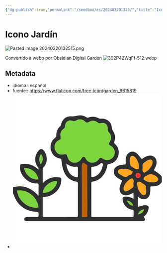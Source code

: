 ```yaml
---
{"dg-publish":true,"permalink":"/seedbox/es/202403201325/","title":"Icono Jardín","noteIcon":"1","created":"2024-03-20T13:25:10.031-06:00","updated":"2024-03-20T14:53:43.229-06:00"}
---
```


# Icono Jardín

![Pasted image 20240320132515.png](/img/user/files/Pasted%20image%2020240320132515.png)

Convertido a webp por Obsidian Digital Garden
![302P42WqFf-512.webp](/img/user/files/302P42WqFf-512.webp)

## Metadata
- idioma:: español
- fuente:: https://www.flaticon.com/free-icon/garden_8615819 <svg version="1.1" id="Layer_1" xmlns="http://www.w3.org/2000/svg" xmlns:xlink="http://www.w3.org/1999/xlink" x="0px" y="0px" width="100%" viewBox="0 0 512 512" enable-background="new 0 0 512 512" xml:space="preserve"><path fill="#ffffff" opacity="1.000000" stroke="none" d="M1.000000,322.000000 C1.000000,215.041321 1.000000,108.082626 1.000000,1.061972 C171.559433,1.061972 342.118896,1.061972 513.000000,1.061972 C513.000000,96.022400 513.000000,191.045166 512.662231,286.472656 C510.252319,284.123779 508.629028,280.807709 506.020630,278.726074 C499.234711,273.310516 492.016296,268.436829 484.547272,263.041260 C484.787079,262.631683 485.695618,261.082581 486.601624,259.532074 C491.114624,251.808807 494.579987,243.746490 493.943390,234.544662 C493.518494,228.402817 491.590332,222.840637 486.628906,218.761246 C477.773712,211.480331 467.929596,212.735870 458.426422,216.484955 C452.551392,218.802719 447.362335,222.859344 442.867859,225.537842 C437.354584,218.966583 432.524780,211.763367 426.296417,206.097626 C414.534546,195.398239 398.531982,199.082901 391.335724,213.328918 C387.315460,221.287643 387.257050,229.876038 388.356720,238.255035 C389.064148,243.645355 386.994232,243.635223 382.910065,244.156799 C375.578949,245.093033 367.831238,245.757446 361.212646,248.690521 C345.000336,255.875183 341.594971,274.864227 357.284729,287.943329 C362.887726,292.614044 369.836121,295.670776 375.661163,299.159271 C372.894897,306.636597 369.215942,314.012085 367.500427,321.819000 C364.913788,333.589905 369.671631,347.692993 385.819946,349.527344 C393.533081,350.403534 400.207855,348.015564 406.804840,344.717194 C409.251068,343.494110 411.637817,342.151978 414.669067,340.534790 C414.669067,347.811462 414.669067,354.184540 414.669067,361.180725 C412.405182,360.110931 410.651581,359.275482 408.892303,358.452118 C401.674713,355.074188 394.131683,353.405548 386.128387,354.030640 C380.195587,354.494049 376.732941,357.572235 377.107574,362.521698 C378.510620,381.057678 391.788910,396.324310 410.841431,398.901062 C414.143860,399.347717 415.082153,400.696655 415.017303,403.676300 C414.919373,408.173279 415.015656,412.674164 414.999756,417.173309 C414.975739,423.971649 414.964874,423.997406 407.945831,423.998749 C364.286774,424.007080 320.627686,424.007355 276.968628,423.998352 C270.032684,423.996918 270.004028,423.969025 270.001984,417.087372 C269.991394,381.593567 269.994293,346.099731 269.998566,310.605927 C269.999420,303.390228 270.014435,303.405792 277.077393,302.043213 C288.168915,299.903473 297.761902,294.927307 305.672607,286.815643 C316.137146,276.085266 321.824738,262.827545 324.550812,248.445206 C325.485535,243.513855 327.922119,242.631393 331.642151,242.135559 C350.783447,239.584320 362.966553,222.832977 363.967102,205.251282 C364.668671,192.923935 360.774658,182.352859 351.476593,173.950668 C349.381744,172.057648 347.426575,170.238510 348.629761,166.696411 C353.495300,152.372223 351.803070,138.969955 342.848602,126.486168 C341.165558,124.139755 340.098755,120.760612 340.128448,117.872246 C340.321960,99.060394 322.078979,85.526192 303.902100,87.111450 C301.424042,87.327568 298.517670,87.126831 296.380951,86.018066 C284.333618,79.766548 272.143585,78.767883 259.365143,83.575020 C257.712769,84.196625 254.968781,83.579887 253.413239,82.527512 C242.696808,75.277451 230.931519,74.284241 218.958405,77.385323 C213.171143,78.884247 207.880692,79.721466 201.781082,79.265541 C183.626450,77.908577 170.518860,88.552887 166.257172,106.686546 C165.854294,108.400841 165.534775,110.591965 164.354797,111.594757 C153.978485,120.412941 149.571030,131.599060 149.831573,145.067886 C149.873688,147.245453 148.081604,149.780045 146.502274,151.597778 C143.579437,154.961868 139.690353,157.551849 137.071869,161.104172 C121.794876,181.829407 131.214783,217.985641 161.873032,223.644669 C165.417847,224.298981 166.728088,225.325974 167.206345,229.120239 C168.387833,238.493393 169.792923,247.911819 172.126114,257.052185 C178.408890,281.665192 192.782791,298.485962 218.987427,302.679779 C223.176025,303.350159 224.069153,305.009735 224.059158,308.787750 C223.962601,345.281158 223.946808,381.775055 224.073105,418.268280 C224.088013,422.576447 222.764297,424.165344 218.348633,424.078918 C206.521927,423.847443 194.687653,424.003540 182.856384,424.003418 C158.194016,424.003204 133.531631,423.987976 108.869301,424.017059 C105.661690,424.020844 102.932518,424.041199 102.961319,419.486542 C103.087784,399.490906 103.046150,379.493927 102.984558,359.497681 C102.974907,356.363098 104.142281,355.062775 107.372192,354.959381 C117.685104,354.629272 127.467430,352.030731 136.364105,346.779144 C155.675522,335.379974 166.345306,318.681274 167.014481,295.956146 C167.137650,291.773773 165.312805,289.056427 161.342133,288.481598 C156.108093,287.723907 150.749954,286.977325 145.508255,287.288452 C133.261276,288.015289 122.267281,292.646606 112.361046,299.772766 C109.375786,301.920258 106.747490,304.563965 103.558746,307.323914 C103.278870,305.914978 103.046219,305.287231 103.045227,304.659119 C103.021393,289.661957 102.894135,274.662506 103.162346,259.670166 C103.200935,257.513458 104.759056,255.024368 106.303223,253.309906 C121.453064,236.489380 120.494972,210.268143 104.419876,193.991135 C100.518402,190.040649 95.670296,190.152573 91.590462,193.917770 C75.558769,208.713089 71.934723,235.531891 86.863251,253.559280 C88.469330,255.498703 88.620659,258.642853 89.446808,261.228149 C85.992889,259.719238 83.721718,257.900482 81.514862,256.006805 C67.314835,243.821945 50.563187,240.575760 32.510185,242.181519 C28.667727,242.523300 25.384033,244.213120 25.067743,248.798203 C23.842175,266.564667 31.301325,281.221527 43.552967,292.831635 C54.571533,303.273254 68.304390,309.549622 84.185707,308.972076 C87.972610,308.834351 89.078934,310.537506 89.039200,314.068268 C88.915459,325.064911 89.009773,336.063934 88.987991,347.061951 C88.985222,348.459534 88.795143,349.856689 88.675026,351.481567 C64.728622,324.899170 36.686020,312.032440 1.000000,322.000000 z"/><path fill="#ffffff" opacity="1.000000" stroke="none" d="M513.000000,304.000000 C513.000000,373.632446 513.000000,443.264893 513.000000,512.948669 C342.451385,512.948669 171.902725,512.948669 1.000000,512.948669 C1.000000,456.646271 1.000000,400.291779 1.343840,343.566986 C2.509099,345.142273 3.469696,347.041962 4.129663,349.040894 C8.905989,363.507446 16.619326,375.903534 28.312611,385.962189 C42.771915,398.400146 59.520290,404.612854 78.282684,405.935120 C89.097672,406.697296 88.849785,406.582031 89.113472,417.650665 C89.236855,422.830048 87.390594,424.215240 82.465965,424.098145 C70.478821,423.813110 58.472485,423.805939 46.492489,424.222229 C44.258335,424.299866 41.043392,426.429382 40.216843,428.416901 C39.351013,430.499023 39.935001,434.542847 41.489426,435.924194 C43.376770,437.601440 46.942135,437.918152 49.782124,437.920044 C181.218704,438.007324 312.655334,437.995941 444.091949,437.995178 C445.091431,437.995178 446.093353,437.936615 447.089966,437.987488 C451.052887,438.189850 453.986877,435.955627 454.333313,432.545746 C454.573547,430.181366 452.269531,427.521454 450.970459,425.063232 C450.638397,424.434937 449.806152,424.070984 449.093140,423.496490 C449.752686,422.792908 450.132568,422.213226 450.661133,421.849670 C460.714203,414.934448 464.990753,404.784607 466.765686,393.217865 C467.377380,389.231628 465.943420,385.969116 462.169769,384.851013 C458.619843,383.799225 454.556671,382.963776 451.034760,383.650696 C443.819153,385.057922 436.814880,387.548889 429.566528,389.638916 C429.566528,378.090485 429.566528,366.198059 429.566528,353.948151 C432.754974,356.041199 435.272522,357.964813 438.024780,359.454987 C452.193481,367.126648 466.368195,361.806458 470.778412,346.315063 C472.679382,339.637695 472.564301,332.222504 472.381317,325.168030 C472.237396,319.618317 472.003510,319.103851 477.642242,319.003784 C478.807983,318.983093 479.974640,319.013123 481.140472,318.994415 C493.100677,318.802460 503.862946,316.023071 511.006805,305.289795 C511.409088,304.685425 512.323792,304.422058 513.000000,304.000000 z"/><path fill="#2F2F30" opacity="1.000000" stroke="none" d="M513.000000,303.532379 C512.323792,304.422058 511.409088,304.685425 511.006805,305.289795 C503.862946,316.023071 493.100677,318.802460 481.140472,318.994415 C479.974640,319.013123 478.807983,318.983093 477.642242,319.003784 C472.003510,319.103851 472.237396,319.618317 472.381317,325.168030 C472.564301,332.222504 472.679382,339.637695 470.778412,346.315063 C466.368195,361.806458 452.193481,367.126648 438.024780,359.454987 C435.272522,357.964813 432.754974,356.041199 429.566528,353.948151 C429.566528,366.198059 429.566528,378.090485 429.566528,389.638916 C436.814880,387.548889 443.819153,385.057922 451.034760,383.650696 C454.556671,382.963776 458.619843,383.799225 462.169769,384.851013 C465.943420,385.969116 467.377380,389.231628 466.765686,393.217865 C464.990753,404.784607 460.714203,414.934448 450.661133,421.849670 C450.132568,422.213226 449.752686,422.792908 449.093140,423.496490 C449.806152,424.070984 450.638397,424.434937 450.970459,425.063232 C452.269531,427.521454 454.573547,430.181366 454.333313,432.545746 C453.986877,435.955627 451.052887,438.189850 447.089966,437.987488 C446.093353,437.936615 445.091431,437.995178 444.091949,437.995178 C312.655334,437.995941 181.218704,438.007324 49.782124,437.920044 C46.942135,437.918152 43.376770,437.601440 41.489426,435.924194 C39.935001,434.542847 39.351013,430.499023 40.216843,428.416901 C41.043392,426.429382 44.258335,424.299866 46.492489,424.222229 C58.472485,423.805939 70.478821,423.813110 82.465965,424.098145 C87.390594,424.215240 89.236855,422.830048 89.113472,417.650665 C88.849785,406.582031 89.097672,406.697296 78.282684,405.935120 C59.520290,404.612854 42.771915,398.400146 28.312611,385.962189 C16.619326,375.903534 8.905989,363.507446 4.129663,349.040894 C3.469696,347.041962 2.509099,345.142273 1.343840,343.098328 C1.000000,336.312347 1.000000,329.624725 1.000000,322.468536 C36.686020,312.032440 64.728622,324.899170 88.675026,351.481567 C88.795143,349.856689 88.985222,348.459534 88.987991,347.061951 C89.009773,336.063934 88.915459,325.064911 89.039200,314.068268 C89.078934,310.537506 87.972610,308.834351 84.185707,308.972076 C68.304390,309.549622 54.571533,303.273254 43.552967,292.831635 C31.301325,281.221527 23.842175,266.564667 25.067743,248.798203 C25.384033,244.213120 28.667727,242.523300 32.510185,242.181519 C50.563187,240.575760 67.314835,243.821945 81.514862,256.006805 C83.721718,257.900482 85.992889,259.719238 89.446808,261.228149 C88.620659,258.642853 88.469330,255.498703 86.863251,253.559280 C71.934723,235.531891 75.558769,208.713089 91.590462,193.917770 C95.670296,190.152573 100.518402,190.040649 104.419876,193.991135 C120.494972,210.268143 121.453064,236.489380 106.303223,253.309906 C104.759056,255.024368 103.200935,257.513458 103.162346,259.670166 C102.894135,274.662506 103.021393,289.661957 103.045227,304.659119 C103.046219,305.287231 103.278870,305.914978 103.558746,307.323914 C106.747490,304.563965 109.375786,301.920258 112.361046,299.772766 C122.267281,292.646606 133.261276,288.015289 145.508255,287.288452 C150.749954,286.977325 156.108093,287.723907 161.342133,288.481598 C165.312805,289.056427 167.137650,291.773773 167.014481,295.956146 C166.345306,318.681274 155.675522,335.379974 136.364105,346.779144 C127.467430,352.030731 117.685104,354.629272 107.372192,354.959381 C104.142281,355.062775 102.974907,356.363098 102.984558,359.497681 C103.046150,379.493927 103.087784,399.490906 102.961319,419.486542 C102.932518,424.041199 105.661690,424.020844 108.869301,424.017059 C133.531631,423.987976 158.194016,424.003204 182.856384,424.003418 C194.687653,424.003540 206.521927,423.847443 218.348633,424.078918 C222.764297,424.165344 224.088013,422.576447 224.073105,418.268280 C223.946808,381.775055 223.962601,345.281158 224.059158,308.787750 C224.069153,305.009735 223.176025,303.350159 218.987427,302.679779 C192.782791,298.485962 178.408890,281.665192 172.126114,257.052185 C169.792923,247.911819 168.387833,238.493393 167.206345,229.120239 C166.728088,225.325974 165.417847,224.298981 161.873032,223.644669 C131.214783,217.985641 121.794876,181.829407 137.071869,161.104172 C139.690353,157.551849 143.579437,154.961868 146.502274,151.597778 C148.081604,149.780045 149.873688,147.245453 149.831573,145.067886 C149.571030,131.599060 153.978485,120.412941 164.354797,111.594757 C165.534775,110.591965 165.854294,108.400841 166.257172,106.686546 C170.518860,88.552887 183.626450,77.908577 201.781082,79.265541 C207.880692,79.721466 213.171143,78.884247 218.958405,77.385323 C230.931519,74.284241 242.696808,75.277451 253.413239,82.527512 C254.968781,83.579887 257.712769,84.196625 259.365143,83.575020 C272.143585,78.767883 284.333618,79.766548 296.380951,86.018066 C298.517670,87.126831 301.424042,87.327568 303.902100,87.111450 C322.078979,85.526192 340.321960,99.060394 340.128448,117.872246 C340.098755,120.760612 341.165558,124.139755 342.848602,126.486168 C351.803070,138.969955 353.495300,152.372223 348.629761,166.696411 C347.426575,170.238510 349.381744,172.057648 351.476593,173.950668 C360.774658,182.352859 364.668671,192.923935 363.967102,205.251282 C362.966553,222.832977 350.783447,239.584320 331.642151,242.135559 C327.922119,242.631393 325.485535,243.513855 324.550812,248.445206 C321.824738,262.827545 316.137146,276.085266 305.672607,286.815643 C297.761902,294.927307 288.168915,299.903473 277.077393,302.043213 C270.014435,303.405792 269.999420,303.390228 269.998566,310.605927 C269.994293,346.099731 269.991394,381.593567 270.001984,417.087372 C270.004028,423.969025 270.032684,423.996918 276.968628,423.998352 C320.627686,424.007355 364.286774,424.007080 407.945831,423.998749 C414.964874,423.997406 414.975739,423.971649 414.999756,417.173309 C415.015656,412.674164 414.919373,408.173279 415.017303,403.676300 C415.082153,400.696655 414.143860,399.347717 410.841431,398.901062 C391.788910,396.324310 378.510620,381.057678 377.107574,362.521698 C376.732941,357.572235 380.195587,354.494049 386.128387,354.030640 C394.131683,353.405548 401.674713,355.074188 408.892303,358.452118 C410.651581,359.275482 412.405182,360.110931 414.669067,361.180725 C414.669067,354.184540 414.669067,347.811462 414.669067,340.534790 C411.637817,342.151978 409.251068,343.494110 406.804840,344.717194 C400.207855,348.015564 393.533081,350.403534 385.819946,349.527344 C369.671631,347.692993 364.913788,333.589905 367.500427,321.819000 C369.215942,314.012085 372.894897,306.636597 375.661163,299.159271 C369.836121,295.670776 362.887726,292.614044 357.284729,287.943329 C341.594971,274.864227 345.000336,255.875183 361.212646,248.690521 C367.831238,245.757446 375.578949,245.093033 382.910065,244.156799 C386.994232,243.635223 389.064148,243.645355 388.356720,238.255035 C387.257050,229.876038 387.315460,221.287643 391.335724,213.328918 C398.531982,199.082901 414.534546,195.398239 426.296417,206.097626 C432.524780,211.763367 437.354584,218.966583 442.867859,225.537842 C447.362335,222.859344 452.551392,218.802719 458.426422,216.484955 C467.929596,212.735870 477.773712,211.480331 486.628906,218.761246 C491.590332,222.840637 493.518494,228.402817 493.943390,234.544662 C494.579987,243.746490 491.114624,251.808807 486.601624,259.532074 C485.695618,261.082581 484.787079,262.631683 484.547272,263.041260 C492.016296,268.436829 499.234711,273.310516 506.020630,278.726074 C508.629028,280.807709 510.252319,284.123779 512.662231,286.938690 C513.000000,292.354919 513.000000,297.709869 513.000000,303.532379 M280.924286,236.757050 C287.132904,234.694397 292.104919,231.061203 295.764832,225.554123 C299.452484,220.005371 302.589813,219.567413 308.161346,223.493835 C321.089111,232.604446 338.050537,229.596054 346.201721,216.746704 C354.411194,203.805511 349.791077,187.283310 335.808380,179.578690 C329.116150,175.891205 328.485138,173.338943 332.687347,166.954254 C339.776917,156.182571 338.830017,142.489304 329.747467,133.530029 C326.321564,130.150620 325.631195,126.691246 326.072601,122.337631 C327.544861,107.817276 315.859406,97.939392 302.084564,102.234398 C298.300903,103.414131 295.263184,102.965256 292.314606,100.629738 C282.435852,92.804993 272.071991,91.971603 261.328827,98.660973 C256.505493,101.664284 252.834671,101.195686 248.628799,96.993294 C240.389053,88.760376 227.465103,87.174095 217.784775,93.237144 C213.267242,96.066597 209.479095,96.128479 204.711014,94.433678 C192.254822,90.006165 180.220016,98.354836 180.195175,111.550850 C180.186172,116.327782 178.450531,119.066032 174.692184,121.744720 C165.870712,128.032043 162.650681,137.058105 164.264359,147.595505 C165.725510,157.136810 165.969116,157.099487 157.201370,161.613251 C147.087112,166.820206 141.841965,178.207077 144.387985,189.430237 C147.169922,201.693329 156.321884,209.823029 168.022415,210.039093 C171.808533,210.109024 175.610107,209.371277 179.403839,208.995193 C183.972153,208.542374 186.155624,210.353058 187.323730,215.091965 C188.519791,219.944275 190.392075,225.196671 193.573547,228.891983 C205.563431,242.818298 226.761734,240.110077 236.073425,223.976212 C237.803406,220.978745 239.256393,217.622879 243.682861,217.789795 C247.757797,217.943451 249.228119,220.901886 250.802353,223.899536 C256.694641,235.119522 266.975189,239.673752 280.924286,236.757050 M255.996536,406.498352 C255.996353,355.034424 256.008942,303.570496 255.944550,252.106659 C255.942215,250.245377 255.808533,247.690582 254.658707,246.653732 C251.130249,243.472000 247.076935,240.872360 243.210938,238.034149 C238.946503,240.362656 237.493500,243.748383 237.510361,248.656265 C237.676834,297.121735 237.610352,345.587982 237.611221,394.054016 C237.611374,402.548035 237.718552,411.043823 237.571609,419.535248 C237.513016,422.921204 238.621994,424.444794 242.161835,424.187866 C245.143921,423.971466 248.169128,423.959412 251.148453,424.195343 C254.741089,424.479858 256.359894,423.371521 256.061401,419.483856 C255.756332,415.510132 255.995575,411.494659 255.996536,406.498352 M71.467247,354.046265 C56.037247,338.255676 37.506618,330.965668 15.316539,333.087830 C18.925600,371.743805 58.338779,396.665283 88.335678,391.027893 C87.116829,376.947784 81.022873,365.107300 71.467247,354.046265 M270.447723,286.608398 C272.266266,286.787262 274.225311,287.498688 275.881317,287.061676 C290.504791,283.202728 300.000824,273.545380 305.445465,259.784973 C307.384521,254.884323 308.753235,249.698578 309.744049,244.520828 C310.017273,243.093109 308.295624,240.862915 306.905701,239.696091 C306.077240,239.000610 303.523315,239.050446 302.750336,239.800781 C294.715454,247.600677 284.897278,251.064178 274.027496,251.946518 C271.000702,252.192215 269.965302,253.480255 269.997864,256.323517 C270.110443,266.147644 270.133972,275.972839 270.447723,286.608398 M219.657288,251.284515 C206.341034,253.762207 195.125534,248.653564 183.978745,241.413712 C185.249191,248.453613 186.756912,255.216431 189.134018,261.658447 C194.204391,275.399261 203.871323,284.289124 218.345856,287.597046 C221.529373,288.324554 224.030273,288.141815 223.999802,283.842590 C223.931366,274.184845 224.100784,264.522583 223.818939,254.872513 C223.782059,253.609238 221.663330,252.406784 219.657288,251.284515 M139.030334,327.541138 C146.166977,320.492096 150.952530,312.219788 152.554092,302.231323 C133.596649,296.083099 102.954971,320.596802 104.122185,340.953552 C117.380531,341.364197 128.769348,336.929108 139.030334,327.541138 M48.092178,256.086304 C45.183792,256.086304 42.275402,256.086304 39.294704,256.086304 C43.154808,279.804016 67.161606,298.657837 88.179237,294.529755 C87.858604,292.813904 87.730537,291.024414 87.184090,289.373383 C81.022903,270.757935 67.929756,260.089264 48.092178,256.086304 M425.055817,225.493530 C422.947266,222.936203 421.120392,220.063431 418.676758,217.881378 C411.660583,211.616302 405.145813,213.522110 402.788666,222.717270 C400.625000,231.157516 401.802765,239.564590 404.922577,247.643677 C405.327637,248.692566 406.629547,249.498245 407.670715,250.180588 C412.244202,253.177841 416.659790,256.545746 421.568878,258.849854 C424.285583,260.124969 427.955444,260.083466 430.999023,259.538025 C431.986572,259.361053 432.840637,255.718964 432.915283,253.631760 C433.269470,243.728760 430.346985,234.632401 425.055817,225.493530 M387.699158,258.793365 C381.335754,259.207611 374.714661,258.657379 368.671997,260.271942 C360.494385,262.457001 358.739044,269.869568 365.131042,275.348389 C370.134766,279.637329 376.508453,282.408142 382.469299,285.472504 C386.517487,287.553558 390.526825,287.486481 394.352722,284.095886 C396.517395,282.177490 399.386047,280.548981 402.185303,279.952606 C408.652710,278.574738 410.184052,273.665741 411.871277,268.466858 C404.835693,263.113647 397.110992,260.024017 387.699158,258.793365 M464.149811,280.730804 C458.186066,284.222473 449.455780,284.625763 449.433441,294.692780 C454.859314,300.002838 466.760803,304.699493 476.225983,305.004578 C482.550018,305.208405 488.896820,305.507935 494.620850,302.020325 C499.042328,299.326263 500.578400,295.193237 498.239807,291.033752 C494.012634,283.515228 486.449677,280.832275 478.928528,277.935669 C473.509033,275.848480 469.016479,276.726196 464.149811,280.730804 M414.732117,304.177032 C416.983765,298.395813 412.783508,295.094788 410.067627,291.230225 C397.716431,295.660004 385.668915,307.832916 381.805145,319.817383 C381.104858,321.989471 380.645081,324.349121 380.654510,326.619781 C380.685303,334.025208 385.668793,338.078217 392.483185,335.184540 C398.745148,332.525421 404.425659,328.360352 410.075134,324.444336 C413.739014,321.904694 416.039520,318.594177 414.234863,313.404205 C413.378448,310.941254 414.338287,307.846771 414.732117,304.177032 M460.987274,266.515381 C462.771149,265.021667 464.712585,263.678741 466.311493,262.007996 C473.052734,254.963974 479.005829,247.337875 479.927582,237.205307 C480.626862,229.518814 476.209259,225.876846 468.843475,228.006882 C464.930054,229.138565 461.037201,230.898178 457.638885,233.138550 C450.480347,237.857834 443.732208,243.065353 446.259491,253.437698 C446.673431,255.136597 446.496185,257.199036 445.938019,258.875702 C443.951385,264.843445 447.762268,268.255402 451.252960,272.348206 C454.450836,270.472260 457.438232,268.719788 460.987274,266.515381 M456.823608,317.934296 C455.173737,316.076721 453.756470,313.912994 451.815704,312.438263 C449.334503,310.552826 445.952484,309.701080 443.808502,307.554932 C439.236969,302.978851 434.284515,302.281311 428.201477,304.759308 C426.425598,320.491333 431.211914,334.307373 442.660461,345.480499 C449.273773,351.934692 456.547394,349.811310 457.814606,340.773407 C458.819641,333.605408 457.356201,326.091278 456.823608,317.934296 M92.132362,233.096207 C93.401527,236.287766 94.670685,239.479324 96.008652,242.843903 C104.884270,235.790329 105.184456,215.201385 97.417091,208.922455 C91.908447,215.899536 90.563316,223.745880 92.132362,233.096207 M421.916565,281.542847 C422.590881,287.577454 425.446014,290.473969 430.497498,290.248199 C435.077423,290.043488 438.708344,286.567078 438.987335,282.119598 C439.266663,277.666321 435.578064,273.482758 430.962585,273.018036 C426.161682,272.534668 423.125916,275.127686 421.916565,281.542847 M434.579742,406.127014 C433.010559,408.797211 431.441376,411.467438 429.505188,414.762177 C440.742249,413.412079 449.145996,406.491608 450.606384,397.945801 C444.159485,398.151947 439.354187,401.334259 434.579742,406.127014 M401.810913,370.559601 C399.024994,369.648132 396.239075,368.736633 392.791534,367.608673 C395.914917,378.114410 405.282410,385.305603 413.650909,384.445587 C411.765778,378.358093 407.716309,374.150513 401.810913,370.559601 z"/><path fill="#7DD63E" opacity="1.000000" stroke="none" d="M280.525787,236.846542 C266.975189,239.673752 256.694641,235.119522 250.802353,223.899536 C249.228119,220.901886 247.757797,217.943451 243.682861,217.789795 C239.256393,217.622879 237.803406,220.978745 236.073425,223.976212 C226.761734,240.110077 205.563431,242.818298 193.573547,228.891983 C190.392075,225.196671 188.519791,219.944275 187.323730,215.091965 C186.155624,210.353058 183.972153,208.542374 179.403839,208.995193 C175.610107,209.371277 171.808533,210.109024 168.022415,210.039093 C156.321884,209.823029 147.169922,201.693329 144.387985,189.430237 C141.841965,178.207077 147.087112,166.820206 157.201370,161.613251 C165.969116,157.099487 165.725510,157.136810 164.264359,147.595505 C162.650681,137.058105 165.870712,128.032043 174.692184,121.744720 C178.450531,119.066032 180.186172,116.327782 180.195175,111.550850 C180.220016,98.354836 192.254822,90.006165 204.711014,94.433678 C209.479095,96.128479 213.267242,96.066597 217.784775,93.237144 C227.465103,87.174095 240.389053,88.760376 248.628799,96.993294 C252.834671,101.195686 256.505493,101.664284 261.328827,98.660973 C272.071991,91.971603 282.435852,92.804993 292.314606,100.629738 C295.263184,102.965256 298.300903,103.414131 302.084564,102.234398 C315.859406,97.939392 327.544861,107.817276 326.072601,122.337631 C325.631195,126.691246 326.321564,130.150620 329.747467,133.530029 C338.830017,142.489304 339.776917,156.182571 332.687347,166.954254 C328.485138,173.338943 329.116150,175.891205 335.808380,179.578690 C349.791077,187.283310 354.411194,203.805511 346.201721,216.746704 C338.050537,229.596054 321.089111,232.604446 308.161346,223.493835 C302.589813,219.567413 299.452484,220.005371 295.764832,225.554123 C292.104919,231.061203 287.132904,234.694397 280.525787,236.846542 z"/><path fill="#C06000" opacity="1.000000" stroke="none" d="M255.996536,406.997925 C255.995575,411.494659 255.756332,415.510132 256.061401,419.483856 C256.359894,423.371521 254.741089,424.479858 251.148453,424.195343 C248.169128,423.959412 245.143921,423.971466 242.161835,424.187866 C238.621994,424.444794 237.513016,422.921204 237.571609,419.535248 C237.718552,411.043823 237.611374,402.548035 237.611221,394.054016 C237.610352,345.587982 237.676834,297.121735 237.510361,248.656265 C237.493500,243.748383 238.946503,240.362656 243.210938,238.034149 C247.076935,240.872360 251.130249,243.472000 254.658707,246.653732 C255.808533,247.690582 255.942215,250.245377 255.944550,252.106659 C256.008942,303.570496 255.996353,355.034424 255.996536,406.997925 z"/><path fill="#7CD53E" opacity="1.000000" stroke="none" d="M71.710464,354.303406 C81.022873,365.107300 87.116829,376.947784 88.335678,391.027893 C58.338779,396.665283 18.925600,371.743805 15.316539,333.087830 C37.506618,330.965668 56.037247,338.255676 71.710464,354.303406 z"/><path fill="#ffffff" opacity="1.000000" stroke="none" d="M270.319580,286.203003 C270.133972,275.972839 270.110443,266.147644 269.997864,256.323517 C269.965302,253.480255 271.000702,252.192215 274.027496,251.946518 C284.897278,251.064178 294.715454,247.600677 302.750336,239.800781 C303.523315,239.050446 306.077240,239.000610 306.905701,239.696091 C308.295624,240.862915 310.017273,243.093109 309.744049,244.520828 C308.753235,249.698578 307.384521,254.884323 305.445465,259.784973 C300.000824,273.545380 290.504791,283.202728 275.881317,287.061676 C274.225311,287.498688 272.266266,286.787262 270.319580,286.203003 z"/><path fill="#ffffff" opacity="1.000000" stroke="none" d="M220.083069,251.230347 C221.663330,252.406784 223.782059,253.609238 223.818939,254.872513 C224.100784,264.522583 223.931366,274.184845 223.999802,283.842590 C224.030273,288.141815 221.529373,288.324554 218.345856,287.597046 C203.871323,284.289124 194.204391,275.399261 189.134018,261.658447 C186.756912,255.216431 185.249191,248.453613 183.978745,241.413712 C195.125534,248.653564 206.341034,253.762207 220.083069,251.230347 z"/><path fill="#7CD43E" opacity="1.000000" stroke="none" d="M138.777695,327.789154 C128.769348,336.929108 117.380531,341.364197 104.122185,340.953552 C102.954971,320.596802 133.596649,296.083099 152.554092,302.231323 C150.952530,312.219788 146.166977,320.492096 138.777695,327.789154 z"/><path fill="#7CD43E" opacity="1.000000" stroke="none" d="M48.526398,256.151062 C67.929756,260.089264 81.022903,270.757935 87.184090,289.373383 C87.730537,291.024414 87.858604,292.813904 88.179237,294.529755 C67.161606,298.657837 43.154808,279.804016 39.294704,256.086304 C42.275402,256.086304 45.183792,256.086304 48.526398,256.151062 z"/><path fill="#FDA621" opacity="1.000000" stroke="none" d="M425.261230,225.798615 C430.346985,234.632401 433.269470,243.728760 432.915283,253.631760 C432.840637,255.718964 431.986572,259.361053 430.999023,259.538025 C427.955444,260.083466 424.285583,260.124969 421.568878,258.849854 C416.659790,256.545746 412.244202,253.177841 407.670715,250.180588 C406.629547,249.498245 405.327637,248.692566 404.922577,247.643677 C401.802765,239.564590 400.625000,231.157516 402.788666,222.717270 C405.145813,213.522110 411.660583,211.616302 418.676758,217.881378 C421.120392,220.063431 422.947266,222.936203 425.261230,225.798615 z"/><path fill="#FDA621" opacity="1.000000" stroke="none" d="M388.132965,258.855225 C397.110992,260.024017 404.835693,263.113647 411.871277,268.466858 C410.184052,273.665741 408.652710,278.574738 402.185303,279.952606 C399.386047,280.548981 396.517395,282.177490 394.352722,284.095886 C390.526825,287.486481 386.517487,287.553558 382.469299,285.472504 C376.508453,282.408142 370.134766,279.637329 365.131042,275.348389 C358.739044,269.869568 360.494385,262.457001 368.671997,260.271942 C374.714661,258.657379 381.335754,259.207611 388.132965,258.855225 z"/><path fill="#FDA621" opacity="1.000000" stroke="none" d="M464.459808,280.528320 C469.016479,276.726196 473.509033,275.848480 478.928528,277.935669 C486.449677,280.832275 494.012634,283.515228 498.239807,291.033752 C500.578400,295.193237 499.042328,299.326263 494.620850,302.020325 C488.896820,305.507935 482.550018,305.208405 476.225983,305.004578 C466.760803,304.699493 454.859314,300.002838 449.433441,294.692780 C449.455780,284.625763 458.186066,284.222473 464.459808,280.528320 z"/><path fill="#FDA621" opacity="1.000000" stroke="none" d="M414.603699,304.607727 C414.338287,307.846771 413.378448,310.941254 414.234863,313.404205 C416.039520,318.594177 413.739014,321.904694 410.075134,324.444336 C404.425659,328.360352 398.745148,332.525421 392.483185,335.184540 C385.668793,338.078217 380.685303,334.025208 380.654510,326.619781 C380.645081,324.349121 381.104858,321.989471 381.805145,319.817383 C385.668915,307.832916 397.716431,295.660004 410.067627,291.230225 C412.783508,295.094788 416.983765,298.395813 414.603699,304.607727 z"/><path fill="#FCA521" opacity="1.000000" stroke="none" d="M460.706482,266.741333 C457.438232,268.719788 454.450836,270.472260 451.252960,272.348206 C447.762268,268.255402 443.951385,264.843445 445.938019,258.875702 C446.496185,257.199036 446.673431,255.136597 446.259491,253.437698 C443.732208,243.065353 450.480347,237.857834 457.638885,233.138550 C461.037201,230.898178 464.930054,229.138565 468.843475,228.006882 C476.209259,225.876846 480.626862,229.518814 479.927582,237.205307 C479.005829,247.337875 473.052734,254.963974 466.311493,262.007996 C464.712585,263.678741 462.771149,265.021667 460.706482,266.741333 z"/><path fill="#FDA621" opacity="1.000000" stroke="none" d="M456.906189,318.332581 C457.356201,326.091278 458.819641,333.605408 457.814606,340.773407 C456.547394,349.811310 449.273773,351.934692 442.660461,345.480499 C431.211914,334.307373 426.425598,320.491333 428.201477,304.759308 C434.284515,302.281311 439.236969,302.978851 443.808502,307.554932 C445.952484,309.701080 449.334503,310.552826 451.815704,312.438263 C453.756470,313.912994 455.173737,316.076721 456.906189,318.332581 z"/><path fill="#7BD23E" opacity="1.000000" stroke="none" d="M92.075508,232.686981 C90.563316,223.745880 91.908447,215.899536 97.417091,208.922455 C105.184456,215.201385 104.884270,235.790329 96.008652,242.843903 C94.670685,239.479324 93.401527,236.287766 92.075508,232.686981 z"/><path fill="#FC3131" opacity="1.000000" stroke="none" d="M421.930206,281.132141 C423.125916,275.127686 426.161682,272.534668 430.962585,273.018036 C435.578064,273.482758 439.266663,277.666321 438.987335,282.119598 C438.708344,286.567078 435.077423,290.043488 430.497498,290.248199 C425.446014,290.473969 422.590881,287.577454 421.930206,281.132141 z"/><path fill="#7BD23E" opacity="1.000000" stroke="none" d="M434.811707,405.851624 C439.354187,401.334259 444.159485,398.151947 450.606384,397.945801 C449.145996,406.491608 440.742249,413.412079 429.505188,414.762177 C431.441376,411.467438 433.010559,408.797211 434.811707,405.851624 z"/><path fill="#7BD23E" opacity="1.000000" stroke="none" d="M402.130737,370.747681 C407.716309,374.150513 411.765778,378.358093 413.650909,384.445587 C405.282410,385.305603 395.914917,378.114410 392.791534,367.608673 C396.239075,368.736633 399.024994,369.648132 402.130737,370.747681 z"/></svg>
- 